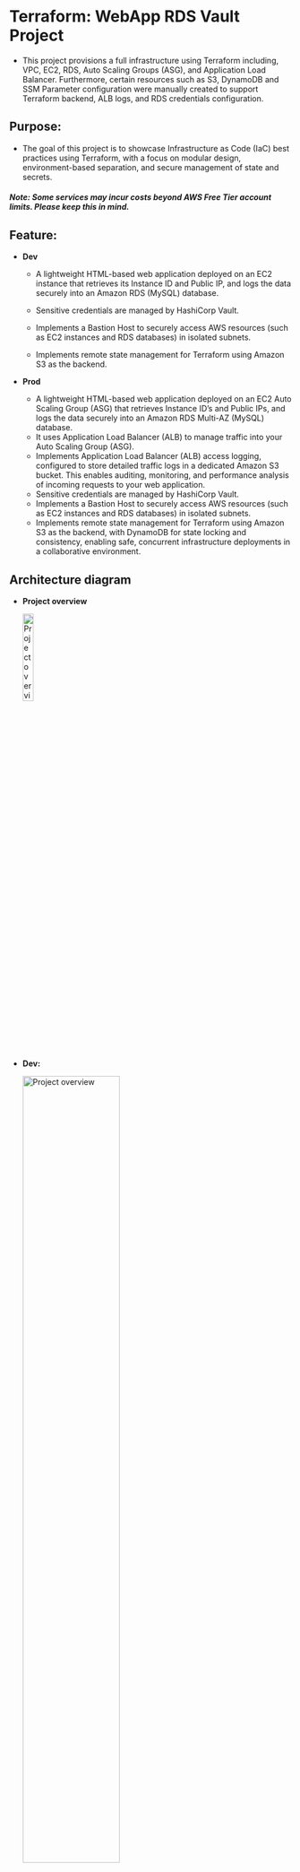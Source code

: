 # **Terraform: WebApp RDS Vault Project**
-	This project provisions a full infrastructure using Terraform including, VPC, EC2, RDS, Auto Scaling Groups (ASG), and Application Load Balancer. Furthermore, certain resources such as S3, DynamoDB and SSM Parameter configuration were manually created to support Terraform backend, ALB logs, and RDS credentials configuration.

## **Purpose:**
-	The goal of this project is to showcase Infrastructure as Code (IaC) best practices using Terraform, with a focus on modular design, environment-based separation, and secure management of state and secrets.
#### *Note: Some services may incur costs beyond AWS Free Tier account limits. Please keep this in mind.*

## **Feature:**
-	**Dev**

    -	A lightweight HTML-based web application deployed on an EC2 instance that retrieves its Instance ID and Public IP, and logs the data securely into an Amazon RDS (MySQL) database.
    
    -	Sensitive credentials are managed by HashiCorp Vault.
    -	Implements a Bastion Host to securely access AWS resources (such as EC2 instances and RDS databases) in isolated subnets.
    -	Implements remote state management for Terraform using Amazon S3 as the backend.

-	**Prod**

    -	A lightweight HTML-based web application deployed on an EC2 Auto Scaling Group (ASG) that retrieves Instance ID’s and Public IPs, and logs the data securely into an Amazon RDS Multi-AZ (MySQL) database.
    -	It uses Application Load Balancer (ALB) to manage traffic into your Auto Scaling Group (ASG).
    -	Implements Application Load Balancer (ALB) access logging, configured to store detailed traffic logs in a dedicated Amazon S3 bucket. This enables auditing, monitoring, and performance analysis of incoming requests to your web application.
    -	Sensitive credentials are managed by HashiCorp Vault.
    -	Implements a Bastion Host to securely access AWS resources (such as EC2 instances and RDS databases) in isolated subnets.
    -	Implements remote state management for Terraform using Amazon S3 as the backend, with DynamoDB for state locking and consistency, enabling safe, concurrent infrastructure deployments in a collaborative environment.

## **Architecture diagram**

- **Project overview**
  
    <div align="left">
    <img src="https://github.com/Carlo-05/Terraform-WebApp-RDS-Vault-Project/blob/064d8aa47e5fe889511c5497190fca3464fe8587/Other%20documents/pictures/ReadMe/tree.png?raw=true" alt="Project overview"style="width: 20%; height: auto;">
    </div>


- **Dev:**

    <div align="left">
    <img src="https://github.com/Carlo-05/Terraform-WebApp-RDS-Vault-Project/blob/064d8aa47e5fe889511c5497190fca3464fe8587/Other%20documents/pictures/ReadMe/dev.png?raw=true" alt="Project overview"style="width: 60%; height: auto;">
    </div>
 
- **Prod:**

    <div align="left">
    <img src="https://github.com/Carlo-05/Terraform-WebApp-RDS-Vault-Project/blob/064d8aa47e5fe889511c5497190fca3464fe8587/Other%20documents/pictures/ReadMe/prod.png?raw=true" alt="Project overview"style="width: 60%; height: auto;">
    </div>
 

## **Technologies used**

**Terraform**
-	an open-source "Infrastructure as Code" (IaC) tool, is used to automate the provisioning and management of cloud and on-premises infrastructure by defining infrastructure as code, enabling consistent and repeatable deployments.
-	Terraform documentation used in building this project: 
    https://registry.terraform.io/providers/hashicorp/aws/latest/docs

**AWS**
-	cloud computing service provider which is offered by Amazon
-	cloud services used in this project are VPC, EC2, RDS, Auto Scaling Group (ASG), S3, DynamoDB, IAM, and Application Load Balancer (ALB).
-	AWS Command Line Interface (CLI) documentation used in building this project: https://docs.aws.amazon.com/cli/

**Git & GitHub**
-	Used for version control, collaboration, and project hosting.
-	To allow users to clone and explore the project.

**Visual Studio Code**
-	is a powerful integrated development environment (IDE) created by Microsoft. It offers features like code editing, debugging, version control integration, and rich extensions, making it a versatile tool for developers of all levels.

**Linux OS**
-	Project development using Terraform on Linux environment.
-	Created several scripts and sql file needed for this project.

**AI Assistance**
-	Used as a learning and development aid for troubleshooting and following best practices in Terraform and AWS infrastructure design.
-	Github Copilot, ChatGPT.

**Terraform Files**
-	**main.tf** – main infrastructure logic.
-	**variables.tf** – variable declarations.
-	**outputs.tf** – values exposed after deployment.
-	**backend.tf** – remote backend configuration.
-	**terraform.tfvars** – actual values for the declared variables.

## **Other Files**
**Project.sh**
-   This script runs in EC2 and ASG module.
-	This script dynamically detects whether the OS of the instance is Linux 2 or Ubuntu. It installs necessary system update and dependencies including aws-cli, mysql, and apache.    
-   Creates ec2details.sql which creates ec2_details table into your RDS MySQL.
-   Fetch AWS metadata which includes instance id, instance public ip, region, and token.
-	Fetch RDS MySQL credentials from SSM parameters.
-	Import employees.sql and ec2details.sql into the database using the RDS MySQL credentials.
-	Insert instance id and instance public ip into the MySQL table called ec2_details.
-	Creates index.html that shows the ec2 information like instance id and public ip.

**Vault-installer.sh**
-   This script runs in Bastion module.
-	This script dynamically detects whether the OS of the instance is Linux 2 or Ubuntu. Moreover, it installs OS update and Hashicorp Vault.

**Employees.sql**
-	Creates employees table and inserts employee’s id, name, and role.

**s3policy.json**
-   s3 bucket policy that needs to be attached to this project s3 bucket.
-	Allows s3 full access and Application Load Balancer (ALB) log delivery into your bucket. Ensures exclusive access for your administrator user.

## **Modules Explanation**
**Module** – is a self-contained Terraform module, with well-organized configuration files to 
    manage infrastructure as code.

**ALB**
- Application Load Balancer. Allows http traffic to the WebApp Auto Scaling Group.

**ASG**
-	Auto scaling group. Has a target scaling policy, that will scale out when the average CPU utilization is >= 50%. Furthermore, it scales out when the average CPU utilization is <50%.
-	Download and install necessary dependencies via user data.

**BASTION**
-	Bastion host instance, is it use to securely connect to the instances and databases without exposing them to public
-	Download and install necessary dependencies via user data.
	
**EC2**
-	WebApp instance, is displays its own instance id and public ip in a web browser.
-	Download and install necessary dependencies via user data.
	
**IAM-ROLE**
-	IAM role that is attached to WebApp instance. It has a policy that includes AmazonEC2ReadOnlyAccess, AmazonRDSFullAccess, AmazonSSMManagedInstanceCore, and CloudWatchFullAccess.
-	This is the policy needed for project.sh in order for it to run smoothly and for the ASG target scaling policy to perform its function.
	
**KEYPAIR**
-	Create a key pair using the keys generated on your local machine. This process will import your public key into AWS, enabling authentication with the private key stored locally and the corresponding public key in AWS.

**NAT**
-	NAT Gateway, it enables the resources in private subnets to access the internet while preventing inbound traffic from external sources.

**RDS-MYSQL**
-	RDS MySQL database
-	Stores instance id’s, public ip, and employee’s data.

**SECURITYGROUPS**
-	Centralize security group module, where all of the resource’s security group are stored.

**VAULT-INSTANCE**
-	Use to store any sensitive information. For our project, it will store the employee’s login password.

**VPC**
-	Our project virtual network infrastructure. It includes 2 public subnets, 2 private subnets, etc. Please see picture of dev and prod for reference.

## **How to use:**

- [Prerequisites (WSL, VS Code, Terraform, and AWS cli setup).](https://github.com/Carlo-05/Terraform-WebApp-RDS-Vault-Project/blob/main/Other%20documents/md%20files/1.%20Prerequisites.md)
- [First step (create s3, ssm parameters store, dynamodb manually).](https://github.com/Carlo-05/Terraform-WebApp-RDS-Vault-Project/blob/main/Other%20documents/md%20files/2.%20First%20step.md)
- [How to initialize and apply.](https://github.com/Carlo-05/Terraform-WebApp-RDS-Vault-Project/blob/main/Other%20documents/md%20files/3.%20How%20to.md)
- [Auto Scaling Group Testing.](https://github.com/Carlo-05/Terraform-WebApp-RDS-Vault-Project/blob/main/Other%20documents/md%20files/4.%20ASG%20test.md)
- [Review RDS MySQL.](https://github.com/Carlo-05/Terraform-WebApp-RDS-Vault-Project/blob/main/Other%20documents/md%20files/5.%20MySQL%20verification.md)
- [Vault setup.](https://github.com/Carlo-05/Terraform-WebApp-RDS-Vault-Project/blob/main/Other%20documents/md%20files/6.%20Vault%20Setup.md)
